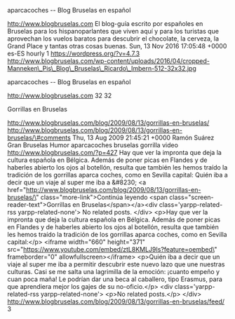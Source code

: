 aparcacoches -- Blog Bruselas en español

http://www.blogbruselas.com El blog-guía escrito por españoles en
Bruselas para los hispanoparlantes que viven aquí y para los turistas
que aprovechan los vuelos baratos para descubrir el chocolate, la
cerveza, la Grand Place y tantas otras cosas buenas. Sun, 13 Nov 2016
17:05:48 +0000 es-ES hourly 1 https://wordpress.org/?v=4.7.3
http://www.blogbruselas.com/wp-content/uploads/2016/04/cropped-Manneken\_Pis\_Blog\_Bruselas\_Ricardo\_Imbern-512-32x32.jpg

aparcacoches -- Blog Bruselas en español

http://www.blogbruselas.com 32 32

Gorrillas en Bruselas

http://www.blogbruselas.com/blog/2009/08/13/gorrillas-en-bruselas/
http://www.blogbruselas.com/blog/2009/08/13/gorrillas-en-bruselas/\#comments
Thu, 13 Aug 2009 21:45:21 +0000 Ramón Suárez Gran Bruselas Humor
aparcacoches bruselas gorrilla video http://www.blogbruselas.com/?p=427
Hay que ver la impronta que deja la cultura española en Bélgica. Además
de poner picas en Flandes y de haberles abierto los ojos al botellón,
resulta que también les hemos traído la tradición de los gorrillas
aparca coches, como en Sevilla capital: Quién iba a decir que un viaje
al super me iba a &\#8230; \<a
href=\"http://www.blogbruselas.com/blog/2009/08/13/gorrillas-en-bruselas/\"
class=\"more-link\"\>Continúa leyendo \<span
class=\"screen-reader-text\"\>Gorrillas en Bruselas\</span\>\</a\>\<div
class=\'yarpp-related-rss yarpp-related-none\'\> No related posts.
\</div\> \<p\>Hay que ver la impronta que deja la cultura española en
Bélgica. Además de poner picas en Flandes y de haberles abierto los ojos
al botellón, resulta que también les hemos traído la tradición de los
gorrillas aparca coches, como en Sevilla capital:\</p\> \<iframe
width=\"660\" height=\"371\"
src=\"https://www.youtube.com/embed/ztL8KMLJ9Is?feature=oembed\"
frameborder=\"0\" allowfullscreen\>\</iframe\> \<p\>Quién iba a decir
que un viaje al super me iba a permitir descubrir este nuevo lazo que
une nuestras culturas. Casi se me salta una lagrimilla de la emoción:
¡cuanto empeño y cuan poca maña! Le podrían dar una beca al caballero,
tipo Erasmus, para que aprendiera mejor los gajes de su no-oficio.\</p\>
\<div class=\'yarpp-related-rss yarpp-related-none\'\> \<p\>No related
posts.\</p\> \</div\>
http://www.blogbruselas.com/blog/2009/08/13/gorrillas-en-bruselas/feed/
3
